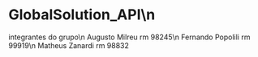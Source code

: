 # GlobalSolution_API\n
integrantes do grupo\n
Augusto Milreu     rm 98245\n
Fernando Popolili  rm 99919\n
Matheus Zanardi    rm 98832
